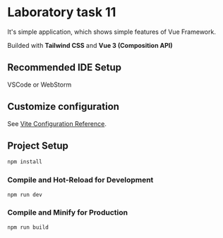 # Laboratory task 11
It's simple application, which shows simple features of Vue Framework.

Builded with **Tailwind CSS** and **Vue 3 (Composition API)**

## Recommended IDE Setup

VSCode or WebStorm

## Customize configuration

See [Vite Configuration Reference](https://vite.dev/config/).

## Project Setup

```sh
npm install
```

### Compile and Hot-Reload for Development

```sh
npm run dev
```

### Compile and Minify for Production

```sh
npm run build
```
